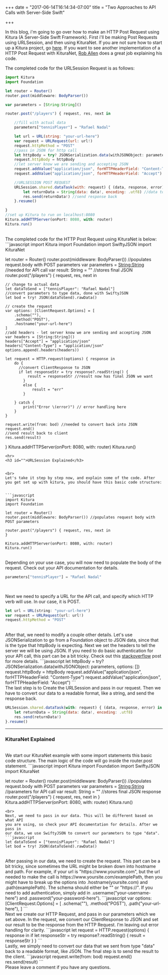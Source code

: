 +++
date = "2017-06-14T16:14:34-07:00"
title = "Two Approaches to API Calls with Server-Side Swift"

+++

In this blog, i'm going to go over how to make an HTTP Post Request using
Kitura (A Server-Side Swift Framework). First i'll be making Post Requests using
URLSession, and then using KituraNet. If you are not
sure how to start up a Kitura project, go
<a href="http://www.kitura.io/en/starter/gettingstarted.html">here</a>. If you
want to see another implementation of a HTTP Post Request with KituraNet,
<a href="https://akrabat.com/posting-data-using-kituranet/">Rob Allen</a>
does a great job explaining his code.  

The completed code for the URLSession Request is as follows:
```javascript
import Kitura
import Foundation

let router = Router()
router.post(middleware: BodyParser())

var parameters = [String:String]()

router.post("/players") { request, res, next in

    //fill with actual data
    parameters["tennisPlayer"] = "Rafael Nadal"

    let url = URL(string: "your-url-here")
    var request = URLRequest(url: url!)
    request.httpMethod = "POST"
    //pass in JSON for http call
    let httpBody = try? JSONSerialization.data(withJSONObject: parameters, options: [])
    request.httpBody = httpBody
    //let server know we are sending and accepting JSON
    request.addValue("application/json", forHTTPHeaderField: "Content-Type")
    request.addValue("application/json", forHTTPHeaderField: "Accept")

    //URLSESSION POST REQUEST
    URLSession.shared.dataTask(with: request) { (data, response, error) in
        let returnData = String(data: data!, encoding: .utf8) //data to String
        res.send(returnData!) //send response back
    }.resume()

}
//set up Kitura to run on localhost:8080
Kitura.addHTTPServer(onPort: 8080, with: router)
Kitura.run()
```
<br>
The completed code for the HTTP Post Request using KituraNet is below:
```javascript
import Kitura
import Foundation
import SwiftyJSON
import KituraNet

let router = Router()
router.post(middleware: BodyParser()) //populates request.body with POST parameters
var parameters = [String:String]() //needed for API call
var result: String = "" //stores final JSON
router.post("/players") { request, res, next in

    // change to actual data
    let dataToSend = ["tennisPlayer": "Rafael Nadal"]
    //convert parameters to type data, done with SwiftyJSON
    let bod = try! JSON(dataToSend).rawData()

    // create the request
    var options: [ClientRequest.Options] = [
        .schema(""),
        .method("POST"),
        .hostname("your-url-here")
    ]
    //add headers - let server know we are sending and accepting JSON
    var headers = [String:String]()
    headers["Accept"] = "application/json"
    headers["Content-Type"] = "application/json"
    options.append(.headers(headers))

    let request = HTTP.request(options) { response in
        do {
          //convert ClientResponse to JSON
          if let responseStr = try response?.readString() {
              result = responseStr //result now has final JSON we want
            }
            else {
                result = "err"
            }

        } catch {
            print("Error \(error)") // error handling here
        }
    }

    request.write(from: bod) //needed to convert back into JSON
    request.end()
    //send result back to client
    res.send(result)
}
Kitura.addHTTPServer(onPort: 8080, with: router)
Kitura.run()
```
<hr>
<h3 id="">URLSession Explained</h3>


<br>
Let's take it step by step now, and explain some of the code. After
you get set up with kitura, you should have this basic code structure:


```javascript
import Kitura
import Foundation

let router = Router()
router.post(middleware: BodyParser()) //populates request body with POST parameters

router.post("/players") { request, res, next in
}

Kitura.addHTTPServer(onPort: 8080, with: router)
Kitura.run()
```
<br>
Depending on your use case, you will now need to populate the body of
the request. Check out your API documentation for details.

```javascript
parameters["tennisPlayer"] = "Rafael Nadal"
```
<br>

Next we need to specify a URL for the API call, and specify which HTTP verb
will use. In our case, it is POST.

```javascript
let url = URL(string: "your-url-here")
var request = URLRequest(url: url!)
request.httpMethod = "POST"
```
<br>
After that, we need to modify a couple other details. Let's use JSONSerialization
to go from a Foundation object to JSON data, since that is the type that
httpBody is expecting. Next we set the headers to tell the server we will be using JSON.
If you need to do basic authentication for your API call, this part can be a bit tricky.
Check out this <a
href="https://stackoverflow.com/questions/24379601/how-to-make-an-http-request-basic-auth-in-swift">
stackoverflow</a> post for more details.
```javascript
let httpBody = try? JSONSerialization.data(withJSONObject: parameters, options: [])
request.httpBody = httpBody
request.addValue("application/json", forHTTPHeaderField: "Content-Type")
request.addValue("application/json", forHTTPHeaderField: "Accept")
```
<br>
The last step is to Create the URLSession and pass in our request. Then we
have to convert our data to a readable format, like a string, and send the
response back.

```javascript
URLSession.shared.dataTask(with: request) { (data, response, error) in
    let returnData = String(data: data!, encoding: .utf8)
    res.send(returnData!)
}.resume()
```
<hr>
<h3 id="">KituraNet Explained</h3>
<br>
We start our KituraNet example with some import statements this basic code
structure. The main logic of the code will go inside the router.post statement.
```javascript
import Kitura
import Foundation
import SwiftyJSON
import KituraNet

let router = Router()
router.post(middleware: BodyParser()) //populates request.body with POST parameters
var parameters = [String:String]() //parameters for API call
var result: String = "" //stores final JSON response
router.post("/players") { request, res, next in
}
Kitura.addHTTPServer(onPort: 8080, with: router)
Kitura.run()
```
<br>
Next, we need to pass in our data. This will be different based on what API
you are using, so check your API documentation for details. After we pass in
our data, we use SwiftyJSON to convert our parameters to type "data".
```javascript
let dataToSend = ["tennisPlayer": "Rafael Nadal"]
let bod = try! JSON(dataToSend).rawData()
```
<br>
After passing in our data, we need to create the request. This part can be a
bit tricky, since sometimes the URL might be broken down into hostname and path.
For example, if your url is "https://www.yoursite.com", but the url needed to make the
call is https://www.yoursite.com/examplePath, then you might have to break up
the options into .hostname(yoursite.com) and .path(examplePath). The schema
should either be "" or "https://". If you need to add authentication, simply
add in .username("your-username-here") and .password("your-password-here").
```javascript
var options: [ClientRequest.Options] = [
    .schema(""),
    .method("POST"),
    .path("your-url-here"),
]
```
<br>
Next we create our HTTP Request, and pass in our parameters which we set above. In the request, we
convert our ClientResponse to JSON and set our result to be the response
from the HTTP Request. I'm leaving out error handling for clarity.
```javascript
let request = HTTP.request(options) { response in
    if let responseStr = try response?.readString() {
        result = responseStr
    }
}
```

<br>
Lastly, we simply need to convert our data that we sent from type "data" back
to a readable format, like JSON. The final step is to send the result to the
client.
```javascript
request.write(from: bod)
request.end()
res.send(result)
```
<br>
Please leave a comment if you have any questions.
